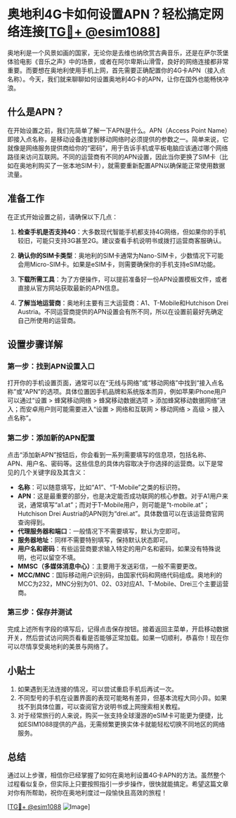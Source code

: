 # 奥地利4G卡如何设置APN？轻松搞定网络连接[[TG💪+ @esim1088](https://t.me/s/esim1088)]

奥地利是一个风景如画的国家，无论你是去维也纳欣赏古典音乐，还是在萨尔茨堡体验电影《音乐之声》中的场景，或者在阿尔卑斯山滑雪，良好的网络连接都非常重要。而要想在奥地利使用手机上网，首先需要正确配置你的4G卡APN（接入点名称）。今天，我们就来聊聊如何设置奥地利4G卡的APN，让你在国外也能畅快冲浪。

## 什么是APN？

在开始设置之前，我们先简单了解一下APN是什么。APN（Access Point Name）即接入点名称，是移动设备连接到移动网络时必须提供的参数之一。简单来说，它就像是网络服务提供商给你的“密码”，用于告诉手机或平板电脑应该通过哪个网络路径来访问互联网。不同的运营商有不同的APN设置，因此当你更换了SIM卡（比如在奥地利购买了一张本地SIM卡），就需要重新配置APN以确保能正常使用数据流量。

## 准备工作

在正式开始设置之前，请确保以下几点：

1. **检查手机是否支持4G**：大多数现代智能手机都支持4G网络，但如果你的手机较旧，可能只支持3G甚至2G。建议查看手机说明书或拨打运营商客服确认。
   
2. **确认你的SIM卡类型**：奥地利的SIM卡通常为Nano-SIM卡，少数情况下可能会用Micro-SIM卡。如果是eSIM卡，则需要确保你的手机支持eSIM功能。

3. **下载所需工具**：为了方便操作，可以提前准备好一份APN设置模板文件，或者直接从官方网站获取最新的APN信息。

4. **了解当地运营商**：奥地利主要有三大运营商：A1、T-Mobile和Hutchison Drei Austria。不同运营商提供的APN设置会有所不同，所以在设置前最好先确定自己所使用的运营商。

## 设置步骤详解

### 第一步：找到APN设置入口

打开你的手机设置页面，通常可以在“无线与网络”或“移动网络”中找到“接入点名称”或“APN”的选项。具体位置因手机品牌和系统版本而异，例如苹果iPhone用户可以通过“设置 > 蜂窝移动网络 > 蜂窝移动数据选项 > 添加蜂窝移动数据网络”进入；而安卓用户则可能需要进入“设置 > 网络和互联网 > 移动网络 > 高级 > 接入点名称”。

### 第二步：添加新的APN配置

点击“添加新APN”按钮后，你会看到一系列需要填写的信息项，包括名称、APN、用户名、密码等。这些信息的具体内容取决于你选择的运营商。以下是常见的几个关键字段及其含义：

- **名称**：可以随意填写，比如“A1”、“T-Mobile”之类的标识符。
- **APN**：这是最重要的部分，也是决定能否成功联网的核心参数。对于A1用户来说，通常填写“a1.at”；而对于T-Mobile用户，则可能是“t-mobile.at”；Hutchison Drei Austria的APN则为“drei.at”。具体数值可以在该运营商官网查询得到。
- **代理服务器和端口**：一般情况下不需要填写，默认为空即可。
- **服务器地址**：同样不需要特别填写，保持默认状态即可。
- **用户名和密码**：有些运营商要求输入特定的用户名和密码，如果没有特殊说明，也可以留空不填。
- **MMSC（多媒体消息中心）**：主要用于发送彩信，一般不需要更改。
- **MCC/MNC**：国际移动用户识别码，由国家代码和网络代码组成。奥地利的MCC为232，MNC分别为01、02、03对应A1、T-Mobile、Drei三个主要运营商。

### 第三步：保存并测试

完成上述所有字段的填写后，记得点击保存按钮。接着返回主菜单，开启移动数据开关，然后尝试访问网页看看是否能够正常加载。如果一切顺利，恭喜你！现在你可以尽情享受奥地利的美景与网络了。

## 小贴士

1. 如果遇到无法连接的情况，可以尝试重启手机后再试一次。
2. 不同型号的手机在设置界面的表现可能略有差异，但基本流程大同小异。如果找不到具体位置，可以查阅官方说明书或上网搜索相关教程。
3. 对于经常旅行的人来说，购买一张支持全球漫游的eSIM卡可能更为便捷，比如ESIM1088提供的产品，无需频繁更换实体卡就能轻松切换不同地区的网络服务。

## 总结

通过以上步骤，相信你已经掌握了如何在奥地利设置4G卡APN的方法。虽然整个过程看似复杂，但实际上只要按照指引一步步操作，很快就能搞定。希望这篇文章对你有所帮助，祝你在奥地利度过一段愉快且高效的旅程！

[[TG💪+ @esim1088](https://t.me/s/esim1088) ![Image](https://i.postimg.cc/4NQfJmqS/Snipaste-2025-05-13-00-14-12.png)]